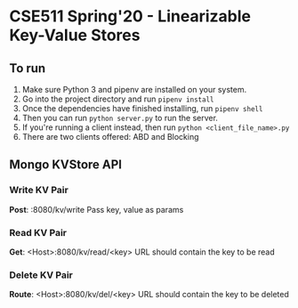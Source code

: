 # CSE511 Spring'20 - Linearizable Key-Value Stores

## To run
1. Make sure Python 3 and pipenv are installed on your system.
2. Go into the project directory and run `pipenv install`
3. Once the dependencies have finished installing, run `pipenv shell`
4. Then you can run `python server.py` to run the server.
5. If you're running a client instead, then run `python <client_file_name>.py`
6. There are two clients offered: ABD and Blocking

## Mongo KVStore API
### Write KV Pair
**Post**: <Host>:8080/kv/write
Pass key, value as params

### Read KV Pair
**Get**: \<Host>:8080/kv/read/\<key>
URL should contain the key to be read

### Delete KV Pair
**Route**: \<Host>:8080/kv/del/\<key>
URL should contain the key to be deleted




